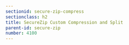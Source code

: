 ```yaml
---
sectionid: secure-zip-compress
sectionclass: h2
title: SecureZip Custom Compression and Split
parent-id: secure-zip
number: 4100
---
```

